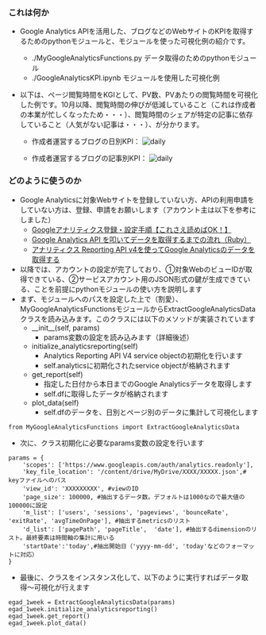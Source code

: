 ### これは何か
- Google Analytics APIを活用した、ブログなどのWebサイトのKPIを取得するためのpythonモジュールと、モジュールを使った可視化例の紹介です。
	- ./MyGoogleAnalyticsFunctions.py データ取得のためのpythonモジュール
	- ./GoogleAnalyticsKPI.ipynb モジュールを使用した可視化例
- 以下は、ページ閲覧時間をKGIとして、PV数、PVあたりの閲覧時間を可視化した例です。10月以降、閲覧時間の伸びが低減していること（これは作成者の本業が忙しくなったため・・・）、閲覧時間のシェアが特定の記事に依存していること（人気がない記事は・・・）、が分かります。

	- 作成者運営するブログの日別KPI：
![daily](http://drive.google.com/uc?export=view&id=1WJ9FAHDOrXFmUhUJAJFBd1PDExLa33G0)

	- 作成者運営するブログの記事別KPI：
![daily](http://drive.google.com/uc?export=view&id=1btghJTt5eB5nKRtTNi230uuvb66ecqQy)

### どのように使うのか
- Google Analyticsに対象Webサイトを登録していない方、APIの利用申請をしていない方は、登録、申請をお願いします（アカウント主は以下を参考にしました）
	- [Googleアナリティクス登録・設定手順【これさえ読めばOK！】](https://wacul-ai.com/blog/access-analysis/google-analytics-setting/ga-register/)
	- [Google Analytics API を叩いてデータを取得するまでの流れ（Ruby）](https://qiita.com/ryota-sasabe/items/a5efd2aac244cfcce5c7)	
	- [アナリティクス Reporting API v4を使ってGoogle Analyticsのデータを取得する](https://dev.classmethod.jp/articles/ga-api-v4/)
- 以降では、アカウントの設定が完了しており、①対象WebのビューIDが取得できている、②サービスアカウント用のJSON形式の鍵が生成できている、ことを前提にpythonモジュールの使い方を説明します
- まず、モジュールへのパスを設定した上で（割愛）、MyGoogleAnalyticsFunctionsモジュールからExtractGoogleAnalyticsDataクラスを読み込みます。このクラスには以下のメソッドが実装されています
	- \_\_init\_\_(self, params)
		- params変数の設定を読み込みます（詳細後述）
	- initialize_analyticsreporting(self)
		- Analytics Reporting API V4 service objectの初期化を行います
		- self.analyticsに初期化されたservice objectが格納されます
	- get_report(self)
		- 指定した日付から本日までのGoogle Analyticsデータを取得します
		- self.dfに取得したデータが格納されます
	- plot_data(self)
		- self.dfのデータを、日別とページ別のデータに集計して可視化します
```python:
from MyGoogleAnalyticsFunctions import ExtractGoogleAnalyticsData
```
- 次に、クラス初期化に必要なparams変数の設定を行います
```python:
params = {
    'scopes': ['https://www.googleapis.com/auth/analytics.readonly'],
    'key_file_location': '/content/drive/MyDrive/XXXX/XXXXX.json',# keyファイルへのパス
    'view_id': 'XXXXXXXXX', #viewのID
    'page_size': 100000, #抽出するデータ数。デフォルトは1000なので最大値の100000に設定
    'm_list': ['users', 'sessions', 'pageviews', 'bounceRate', 'exitRate', 'avgTimeOnPage'], #抽出するmetricsのリスト
    'd_list': ['pagePath', 'pageTitle',  'date'], #抽出するdimensionのリスト。最終要素は時間軸の集計に用いる
    'startDate':'today',#抽出開始日（'yyyy-mm-dd', 'today'などのフォーマットに対応）
}
```
- 最後に、クラスをインスタンス化して、以下のように実行すればデータ取得〜可視化が行えます

```python:
egad_1week = ExtractGoogleAnalyticsData(params)
egad_1week.initialize_analyticsreporting()
egad_1week.get_report()
egad_1week.plot_data()
```
<!--stackedit_data:
eyJoaXN0b3J5IjpbMjEyOTA1NTU0OSwxMjk2OTAzNDc2LC04OD
E5NDg0NjksMTcxNTY4MDQ5MSwtMTQ4OTg1MjY3Niw3MzA5OTgx
MTZdfQ==
-->